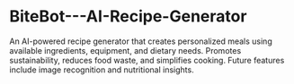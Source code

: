 # BiteBot---AI-Recipe-Generator
An AI-powered recipe generator that creates personalized meals using available ingredients, equipment, and dietary needs. Promotes sustainability, reduces food waste, and simplifies cooking. Future features include image recognition and nutritional insights.
